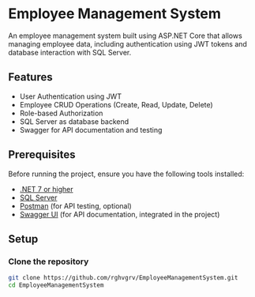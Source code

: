 # Employee Management System

An employee management system built using ASP.NET Core that allows managing employee data, including authentication using JWT tokens and database interaction with SQL Server.

## Features

- User Authentication using JWT
- Employee CRUD Operations (Create, Read, Update, Delete)
- Role-based Authorization
- SQL Server as database backend
- Swagger for API documentation and testing

## Prerequisites

Before running the project, ensure you have the following tools installed:

- [.NET 7 or higher](https://dotnet.microsoft.com/download)
- [SQL Server](https://www.microsoft.com/en-us/sql-server/sql-server-downloads)
- [Postman](https://www.postman.com/) (for API testing, optional)
- [Swagger UI](https://swagger.io/tools/swagger-ui/) (for API documentation, integrated in the project)

## Setup

### Clone the repository    

```bash
git clone https://github.com/rghvgrv/EmployeeManagementSystem.git
cd EmployeeManagementSystem
